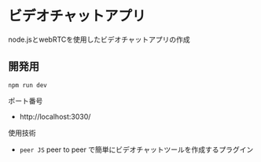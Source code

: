 # ビデオチャットアプリ

node.jsとwebRTCを使用したビデオチャットアプリの作成

## 開発用

```
npm run dev
```
ポート番号

- http://localhost:3030/

使用技術
- `peer JS` peer to peer で簡単にビデオチャットツールを作成するプラグイン
